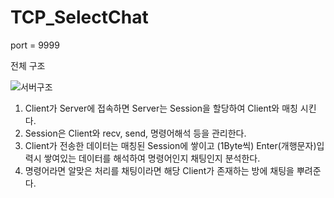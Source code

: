 # TCP_SelectChat


port = 9999


전체 구조

![서버구조](https://user-images.githubusercontent.com/39950003/108808724-91921880-75ea-11eb-8b5e-bb55cc3ddee6.PNG)




1. Client가 Server에 접속하면 Server는 Session을 할당하여 Client와 매칭 시킨다.
2. Session은 Client와 recv, send, 명령어해석 등을 관리한다.
3. Client가 전송한 데이터는 매칭된 Session에 쌓이고 (1Byte씩) Enter(개행문자)입력시 쌓여있는 데이터를 해석하여 명령어인지 채팅인지 분석한다.
4. 명령어라면 알맞은 처리를 채팅이라면 해당 Client가 존재하는 방에 채팅을 뿌려준다.
